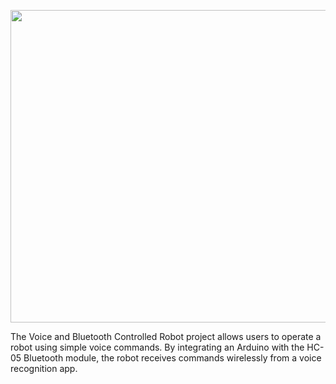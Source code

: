 <p align="center">
 <img src="https://github.com/AmrAli47/Repo/assets/167882152/98405e84-f7d8-47fc-affe-4fb7f0f477d4" width="750" height="500" /> 
</p>

The Voice and Bluetooth Controlled Robot project allows users to operate a robot using simple voice commands. By integrating an Arduino with the HC-05 Bluetooth module, the robot receives commands wirelessly from a voice recognition app.
